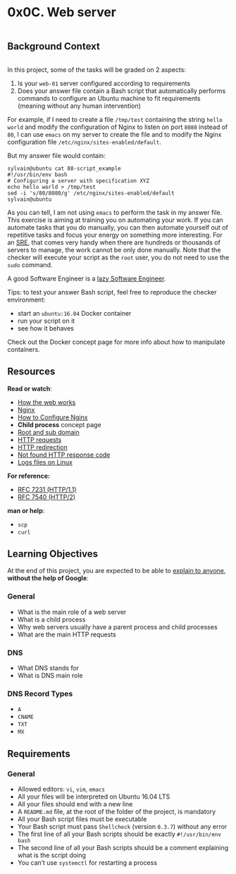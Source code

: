 <h1 class="gap">0x0C. Web server</h1><div class="gap" id="project-description">
<p><img alt="" src="https://s3.amazonaws.com/intranet-projects-files/holbertonschool-sysadmin_devops/266/8Gu52Qv.png" style=""/></p>
<h2>Background Context</h2>
<p><a href="https://www.youtube.com/watch?v=AZg4uJkEa-4&amp;feature=youtu.be&amp;hd=1" target="_blank"><img alt="" src="https://s3.amazonaws.com/intranet-projects-files/holbertonschool-sysadmin_devops/266/Screenshot+2017-07-06+19.24.05.png" style=""/></a></p>
<p>In this project, some of the tasks will be graded on 2 aspects:</p>
<ol>
<li>Is your <code>web-01</code> server configured according to requirements</li>
<li>Does your answer file contain a Bash script that automatically performs commands to configure an Ubuntu machine to fit requirements (meaning without any human intervention)</li>
</ol>
<p>For example, if I need to create a file <code>/tmp/test</code> containing the string <code>hello world</code> and modify the configuration of Nginx to listen on port <code>8080</code> instead of <code>80</code>, I can use <code>emacs</code> on my server to create the file and to modify the Nginx configuration file <code>/etc/nginx/sites-enabled/default</code>.</p>
<p>But my answer file would contain:</p>
<pre><code>sylvain@ubuntu cat 88-script_example
#!/usr/bin/env bash
# Configuring a server with specification XYZ
echo hello world &gt; /tmp/test
sed -i 's/80/8080/g' /etc/nginx/sites-enabled/default
sylvain@ubuntu
</code></pre>
<p>As you can tell, I am not using <code>emacs</code> to perform the task in my answer file. This exercise is aiming at training you on automating your work. If you can automate tasks that you do manually, you can then automate yourself out of repetitive tasks and focus your energy on something more interesting. For an <a href="/rltoken/Hjv9yJQtW6X7VRa2ByMeEg" target="_blank" title="SRE">SRE</a>, that comes very handy when there are hundreds or thousands of servers to manage, the work cannot be only done manually. Note that the checker will execute your script as the <code>root</code> user, you do not need to use the <code>sudo</code> command.</p>
<p>A good Software Engineer is a <a href="/rltoken/y1MX-uAX-0a4bgXfH3uweQ" target="_blank" title="lazy Software Engineer">lazy Software Engineer</a>.
<img alt="" src="https://s3.amazonaws.com/intranet-projects-files/holbertonschool-sysadmin_devops/266/82VsYEC.jpg" style=""/></p>
<p>Tips: to test your answer Bash script, feel free to reproduce the checker environment: </p>
<ul>
<li>start an <code>ubuntu:16.04</code> Docker container</li>
<li>run your script on it</li>
<li>see how it behaves</li>
</ul>
<p>Check out the Docker concept page for more info about how to manipulate containers.</p>
<h2>Resources</h2>
<p><strong>Read or watch</strong>:</p>
<ul>
<li><a href="/rltoken/4tRRzyyETAySzU-bgNGLSw" target="_blank" title="How the web works">How the web works</a> </li>
<li><a href="/rltoken/H9OfhUnBDdxV-QQnIucMlA" target="_blank" title="Nginx">Nginx</a> </li>
<li><a href="/rltoken/wePwmjbJDgJZO7YPvffWxQ" target="_blank" title="How to Configure Nginx">How to Configure Nginx</a></li>
<li><strong>Child process</strong> concept page</li>
<li><a href="/rltoken/S2JO8E1CftLXOgvCfYf78A" target="_blank" title="Root and sub domain">Root and sub domain</a> </li>
<li><a href="/rltoken/C9s3U62JbiOAvn9WCoxKsA" target="_blank" title="HTTP requests">HTTP requests</a> </li>
<li><a href="/rltoken/kI4vRQ6vc45Wfbdo3UD8Lw" target="_blank" title="HTTP redirection">HTTP redirection</a> </li>
<li><a href="/rltoken/5UvC588x2hZR7dm6eRFPoQ" target="_blank" title="Not found HTTP response code">Not found HTTP response code</a> </li>
<li><a href="/rltoken/bkqQ72HZVAV65G8nB503Pw" target="_blank" title="Logs files on Linux">Logs files on Linux</a> </li>
</ul>
<p><strong>For reference:</strong></p>
<ul>
<li><a href="/rltoken/Ip0atFgh-X8dcQxQdUyVUA" target="_blank" title="RFC 7231 (HTTP/1.1)">RFC 7231 (HTTP/1.1)</a></li>
<li><a href="/rltoken/cwfqkSHy98XGvyezL5KIIA" target="_blank" title="RFC 7540 (HTTP/2)">RFC 7540 (HTTP/2)</a></li>
</ul>
<p><strong>man or help</strong>: </p>
<ul>
<li><code>scp</code></li>
<li><code>curl</code></li>
</ul>
<h2>Learning Objectives</h2>
<p>At the end of this project, you are expected to be able to <a href="/rltoken/PWcmUSJf1Hq6gea-oM3wgQ" target="_blank" title="explain to anyone">explain to anyone</a>, <strong>without the help of Google</strong>:</p>
<h3>General</h3>
<ul>
<li>What is the main role of a web server</li>
<li>What is a child process</li>
<li>Why web servers usually have a parent process and child processes</li>
<li>What are the main HTTP requests</li>
</ul>
<h3>DNS</h3>
<ul>
<li>What DNS stands for</li>
<li>What is DNS main role</li>
</ul>
<h3>DNS Record Types</h3>
<ul>
<li><code>A</code></li>
<li><code>CNAME</code></li>
<li><code>TXT</code></li>
<li><code>MX</code></li>
</ul>
<h2>Requirements</h2>
<h3>General</h3>
<ul>
<li>Allowed editors: <code>vi</code>, <code>vim</code>, <code>emacs</code></li>
<li>All your files will be interpreted on Ubuntu 16.04 LTS</li>
<li>All your files should end with a new line</li>
<li>A <code>README.md</code> file, at the root of the folder of the project, is mandatory</li>
<li>All your Bash script files must be executable</li>
<li>Your Bash script must pass <code>Shellcheck</code> (version <code>0.3.7</code>) without any error</li>
<li>The first line of all your Bash scripts should be exactly <code>#!/usr/bin/env bash</code></li>
<li>The second line of all your Bash scripts should be a comment explaining what is the script doing</li>
<li>You can’t use <code>systemctl</code> for restarting a process</li>
</ul>
</div>